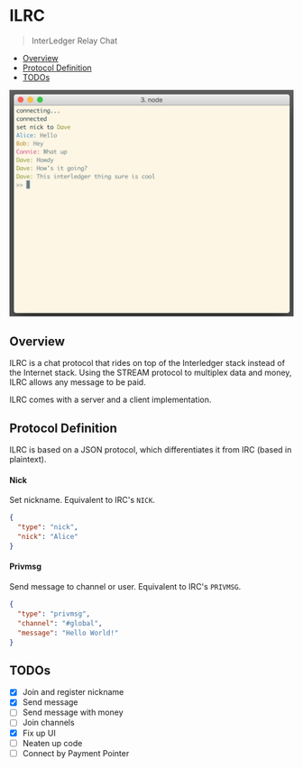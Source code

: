 # ILRC
> InterLedger Relay Chat

- [Overview](#overview)
- [Protocol Definition](#protocol-definition)
- [TODOs](#todos)

![Screenshot of CLI](./screenshot.png)

## Overview

ILRC is a chat protocol that rides on top of the Interledger stack instead of
the Internet stack. Using the STREAM protocol to multiplex data and money, ILRC
allows any message to be paid.

ILRC comes with a server and a client implementation.

## Protocol Definition

ILRC is based on a JSON protocol, which differentiates it from IRC (based in plaintext).

#### Nick

Set nickname. Equivalent to IRC's `NICK`.

```json
{
  "type": "nick",
  "nick": "Alice"
}
```

#### Privmsg

Send message to channel or user. Equivalent to IRC's `PRIVMSG`.

```json
{
  "type": "privmsg",
  "channel": "#global",
  "message": "Hello World!"
}
```

## TODOs

- [X] Join and register nickname
- [X] Send message
- [ ] Send message with money
- [ ] Join channels
- [X] Fix up UI
- [ ] Neaten up code
- [ ] Connect by Payment Pointer
